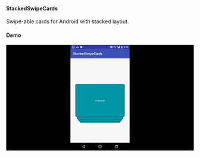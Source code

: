 <h4>StackedSwipeCards</h4>
Swipe-able cards for Android with stacked layout.

<h4>Demo</h4>
<img src="swipecard.gif">